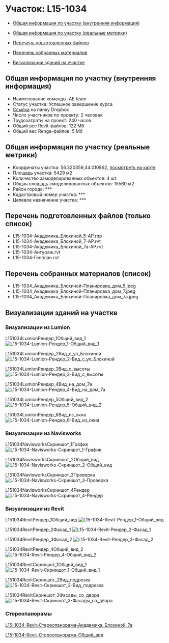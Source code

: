 # Участок: L15-1034

* [Общая информация по участку (внутренняя информация)](#Chapter1)

* [Общая информация по участку (реальные метрики)](#Chapter2)

* [Перечень подготовленных файлов](#Chapter3)

* [Перечень собранных материалов](#Chapter4)

* [Визуализации зданий на участке](#Chapter6)

## <a id="Chapter1"></a> Общая информация по участку (внутренняя информация)
+ Наименование команды: AE team
+ Статус участка: Успешное завершение курса
+ [Ссылка](https://www.dropbox.com/sh/wvvgv1nw1iqred9/AACP9T7_GtYxBKKJ07nesKbca/L15_1034?dl=0) на папку Dropbox
+ Число участников по проекту: 2 человек
+ Трудозатраты на проект: 240 часов
+ Общий вес Revit-файлов: 122 Мб
+ Общий вес Renga-файлов: 5 Мб
## <a id="Chapter2"></a> Общая информация по участку (реальные метрики)
+ Координаты участка: 56.320359,44.010862, [посмотреть на карте](https://yandex.ru/maps/47/nizhny-novgorod/?ll=44.010862%2C56.320359&z=19)
+ Площадь участка: 5429 м2
+ Количество замоделированных объектов: 4 шт.
+ Общая площадь смоделированных объектов: 15560 м2
+ Район города: *** 
+ Кадастровый номер участка: *** 
+ Целевое назначение участка: *** 
## <a id="Chapter3"></a> Перечень подготовленных файлов (только список)
+ L15-1034-Академика_Блохиной_5-АР.rnp
+ L15-1034-Академика_Блохиной_7-АР.rvt
+ L15-1034-Академика_Блохиной_7а-АР.rvt
+ L15-1034-Антураж.rvt
+ L15-1034-Генплан.rvt
## <a id="Chapter4"></a> Перечень собранных материалов (список)
+ L15-1034_Академика_Блохиной-Планировка_дом_5.jpeg
+ L15-1034_Академика_Блохиной-Планировка_дом_7.jpeg
+ L15-1034_Академика_Блохиной-Планировка_дом_7а.jpeg
## <a id="Chapter6"></a> Визуализации зданий на участке
### Визуализации из Lumion
L151034LumionРендер_1Общий_вид_1
![L15-1034-Lumion-Рендер_1-Общий_вид_1](/Images/L15_1034/L15-1034-Lumion-Рендер_1-Общий_вид_1_Compressed.jpg)

L151034LumionРендер_2Вид_с_ул_Блохиной
![L15-1034-Lumion-Рендер_2-Вид_с_ул_Блохиной](/Images/L15_1034/L15-1034-Lumion-Рендер_2-Вид_с_ул_Блохиной_Compressed.jpg)

L151034LumionРендер_3Вид_с_высоты
![L15-1034-Lumion-Рендер_3-Вид_с_высоты](/Images/L15_1034/L15-1034-Lumion-Рендер_3-Вид_с_высоты_Compressed.jpg)

L151034LumionРендер_4Вид_на_дом_7а
![L15-1034-Lumion-Рендер_4-Вид_на_дом_7а](/Images/L15_1034/L15-1034-Lumion-Рендер_4-Вид_на_дом_7а_Compressed.jpg)

L151034LumionРендер_5Общий_вид_2
![L15-1034-Lumion-Рендер_5-Общий_вид_2](/Images/L15_1034/L15-1034-Lumion-Рендер_5-Общий_вид_2_Compressed.jpg)

L151034LumionРендер_6Вид_из_окна
![L15-1034-Lumion-Рендер_6-Вид_из_окна](/Images/L15_1034/L15-1034-Lumion-Рендер_6-Вид_из_окна_Compressed.jpg)

### Визуализации из Navisworks
L151034NavisworksСкриншот_1График
![L15-1034-Navisworks-Скриншот_1-График](/Images/L15_1034/L15-1034-Navisworks-Скриншот_1-График_Compressed.jpg)

L151034NavisworksСкриншот_2Общий_вид
![L15-1034-Navisworks-Скриншот_2-Общий_вид](/Images/L15_1034/L15-1034-Navisworks-Скриншот_2-Общий_вид_Compressed.jpg)

L151034NavisworksСкриншот_3Проверка
![L15-1034-Navisworks-Скриншот_3-Проверка](/Images/L15_1034/L15-1034-Navisworks-Скриншот_3-Проверка_Compressed.jpg)

L151034NavisworksСкриншот_4Рендер
![L15-1034-Navisworks-Скриншот_4-Рендер](/Images/L15_1034/L15-1034-Navisworks-Скриншот_4-Рендер_Compressed.jpg)

### Визуализации из Revit
L151034RevitРендер_1Общий_вид
![L15-1034-Revit-Рендер_1-Общий_вид](/Images/L15_1034/L15-1034-Revit-Рендер_1-Общий_вид_Compressed.jpg)

L151034RevitРендер_2Фасад_1
![L15-1034-Revit-Рендер_2-Фасад_1](/Images/L15_1034/L15-1034-Revit-Рендер_2-Фасад_1_Compressed.jpg)

L151034RevitРендер_3Фасад_2
![L15-1034-Revit-Рендер_3-Фасад_2](/Images/L15_1034/L15-1034-Revit-Рендер_3-Фасад_2_Compressed.jpg)

L151034RevitРендер_4Общий_вид_2
![L15-1034-Revit-Рендер_4-Общий_вид_2](/Images/L15_1034/L15-1034-Revit-Рендер_4-Общий_вид_2_Compressed.jpg)

L151034RevitСкриншот_1Общий_вид_1
![L15-1034-Revit-Скриншот_1-Общий_вид_1](/Images/L15_1034/L15-1034-Revit-Скриншот_1-Общий_вид_1_Compressed.jpg)

L151034RevitСкриншот_2Вид_подрезка
![L15-1034-Revit-Скриншот_2-Вид_подрезка](/Images/L15_1034/L15-1034-Revit-Скриншот_2-Вид_подрезка_Compressed.jpg)

L151034RevitСкриншот_3Фасады_со_двора
![L15-1034-Revit-Скриншот_3-Фасады_со_двора](/Images/L15_1034/L15-1034-Revit-Скриншот_3-Фасады_со_двора_Compressed.jpg)

### Стереопанорамы
[L15-1034-Revit-Стереопанорама-Академика_Блохиной_7а](https://pano.autodesk.com/pano.html?url=jpgs/479345a5-bda0-44d8-9d86-6026c30244ea&version=2)

[L15-1034-Revit-Стереопанорама-Общий_вид](https://pano.autodesk.com/pano.html?url=jpgs/e989a796-31bb-4752-8d67-e02bb1f83aae&version=2)


